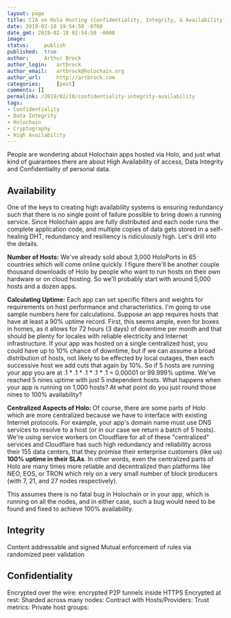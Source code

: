 ```yaml
---
layout: page
title: CIA on Holo Hosting (Confidentiality, Integrity, & Availability)
date: 2019-02-18 19:54:50 -0700
date_gmt: 2019-02-18 02:54:50 -0000
image: 		
status: 	publish
published: 	true
author: 	Arthur Brock
author_login: 	artbrock
author_email: 	artbrock@holochain.org
author_url: 	http://artbrock.com
categories: 	[post]
comments: []
permalink: /2019/02/18/confidentiality-integrity-availability
tags:
- Confidentiality
- Data Integrity
- Holochain
- Cryptography
- High Availability
---
```


People are wondering about Holochain apps hosted via Holo, and just what kind of guarantees there are about High Availability of access, Data Integrity and Confidentiality of personal data.

## Availability

One of the keys to creating high availability systems is ensuring redundancy such that there is no single point of failure possible to bring down a running service. Since Holochain apps are fully distributed and each node runs the complete application code, and multiple copies of data gets stored in a self-healing DHT, redundancy and resiliency is ridiculously high. Let's drill into the details.

**Number of Hosts:** We've already sold about 3,000 HoloPorts in 65 countries which will come online quickly. I figure there'll be another couple thousand downloads of Holo by people who want to run hosts on their own hardware or on cloud hosting. So we'll probably start with around 5,000 hosts and a dozen apps.

**Calculating Uptime:** Each app can set specific filters and weights for requirements on host performance and characteristics. I'm going to use sample numbers here for calculations. Suppose an app requires hosts that have at least a 90% uptime record. First, this seems ample, even for boxes in homes, as it allows for 72 hours (3 days) of downtime per month and that should be plenty for locales with reliable electricity and Internet infrastructure. If your app was hosted on a single centralized host, you could have up to 10% chance of downtime, but if we can assume a broad distribution of hosts, not likely to be effected by local outages, then each successive host we add cuts that again by 10%. So if 5 hosts are running your app you are at .1 * .1 * .1 * .1 * .1 = 0.00001 or 99.999% uptime. We've reached 5 nines uptime with just 5 independent hosts. What happens when your app is running on 1,000 hosts? At what point do you just round those nines to 100% availability?

**Centralized Aspects of Holo:** Of course, there are some parts of Holo which are more centralized because we have to interface with existing Internet protocols. For example, your app's domain name must use DNS services to resolve to a host (or in our case we return a batch of 5 hosts). We're using service workers on Cloudflare for all of these "centralized" services and Cloudflare has such high redundancy and reliability across their 155 data centers, that they promise their enterprise customers (like us) **100% uptime in their SLAs**. In other words, even the centralized parts of Holo are many times more reliable and decentralized than platforms like NEO, EOS, or TRON which rely on a very small number of block producers (with 7, 21, and 27 nodes respectively).

This assumes there is no fatal bug in Holochain or in your app, which is running on all the nodes, and in either case, such a bug would need to be found and fixed to achieve 100% availability.

## Integrity

Content addressable and signed
Mutual enforcement of rules via randomized peer validation


## Confidentiality

Encrypted over the wire: encrypted P2P tunnels inside HTTPS
Encrypted at rest:
Sharded across many nodes:
Contract with Hosts/Providers:
Trust metrics:
Private host groups:
